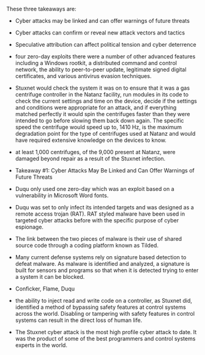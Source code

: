 These three takeaways are:
- Cyber attacks may be linked and can offer warnings of future threats
- Cyber attacks can confirm or reveal new attack vectors and tactics
- Speculative attribution can affect political tension and cyber deterrence

- four zero-day exploits there were a number of other advanced features including a Windows rootkit, a distributed command and control network, the ability to peer-to-peer update, legitimate signed digital certificates, and various antivirus evasion techniques.

- Stuxnet would check the system it was on to ensure that it was a gas centrifuge controller in the Natanz facility, run modules in its code to check the current settings and time on the device, decide if the settings and conditions were appropriate for an attack, and if everything matched perfectly it would spin the centrifuges faster than they were intended to go before slowing them back down again. The specific speed the centrifuge would speed up to, 1410 Hz, is the maximum degradation point for the type of centrifuges used at Natanz and would have required extensive knowledge on the devices to know.


- at least 1,000 centrifuges, of the 9,000 present at Natanz, were damaged beyond repair as a result of the Stuxnet infection.

- Takeaway #1: Cyber Attacks May Be Linked and Can Offer Warnings of Future Threats


-  Duqu only used one zero-day which was an exploit based on a vulnerability in Microsoft Word fonts.
-  Duqu was set to only infect its intended targets and was designed as a remote access trojan (RAT). RAT styled malware have been used in targeted cyber attacks before with the specific purpose of cyber
espionage.
- The link between the two pieces of malware is their use of shared source code through a coding platform known as Tilded.

- Many current defense systems rely on signature based detection to defeat malware. As malware is identified and analyzed, a signature is built for sensors and programs so that when it is detected trying to enter a system it can be
blocked.

- Conficker, Flame, Duqu

- the ability to inject read and write code on a controller, as Stuxnet did, identified a method of bypassing safety features at control systems across the world. Disabling or tampering with safety features in control systems can result in the
direct loss of human life. 

- The Stuxnet cyber attack is the most high profile cyber attack to date. It was the product of some of the best programmers and control systems experts in the world.
